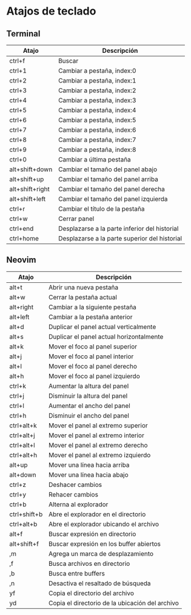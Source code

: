 # Atajos de teclado

## Terminal

| Atajo | Descripción |
| ----- | ----------- |
| ctrl+f | Buscar |
| ctrl+1 | Cambiar a pestaña, index:0 |
| ctrl+2 | Cambiar a pestaña, index:1 |
| ctrl+3 | Cambiar a pestaña, index:2 |
| ctrl+4 | Cambiar a pestaña, index:3 |
| ctrl+5 | Cambiar a pestaña, index:4 |
| ctrl+6 | Cambiar a pestaña, index:5 |
| ctrl+7 | Cambiar a pestaña, index:6 |
| ctrl+8 | Cambiar a pestaña, index:7 |
| ctrl+9 | Cambiar a pestaña, index:8 |
| ctrl+0 | Cambiar a última pestaña |
| alt+shift+down | Cambiar el tamaño del panel abajo |
| alt+shift+up | Cambiar el tamaño del panel arriba |
| alt+shift+right | Cambiar el tamaño del panel derecha |
| alt+shift+left | Cambiar el tamaño del panel izquierda |
| ctrl+r | Cambiar el título de la pestaña |
| ctrl+w | Cerrar panel |
| ctrl+end | Desplazarse a la parte inferior del historial |
| ctrl+home | Desplazarse a la parte superior del historial |

## Neovim

| Atajo | Descripción |
| ----- | ----------- |
| alt+t | Abrir una nueva pestaña |
| alt+w | Cerrar la pestaña actual |
| alt+right | Cambiar a la siguiente pestaña |
| alt+left | Cambiar a la pestaña anterior |
| alt+d | Duplicar el panel actual verticalmente |
| alt+s | Duplicar el panel actual horizontalmente |
| alt+k | Mover el foco al panel superior |
| alt+j | Mover el foco al panel interior |
| alt+l | Mover el foco al panel derecho |
| alt+h | Mover el foco al panel izquierdo |
| ctrl+k | Aumentar la altura del panel |
| ctrl+j | Disminuir la altura del panel |
| ctrl+l | Aumentar el ancho del panel |
| ctrl+h | Disminuir el ancho del panel |
| ctrl+alt+k | Mover el panel al extremo superior |
| ctrl+alt+j | Mover el panel al extremo interior |
| ctrl+alt+l | Mover el panel al extremo derecho |
| ctrl+alt+h | Mover el panel al extremo izquierdo |
| alt+up | Mover una línea hacia arriba |
| alt+down | Mover una línea hacia abajo |
| ctrl+z | Deshacer cambios |
| ctrl+y | Rehacer cambios |
| ctrl+b | Alterna al explorador |
| ctrl+shift+b | Abre el explorador en el directorio |
| ctrl+alt+b | Abre el explorador ubicando el archivo |
| alt+f | Buscar expresión en directorio |
| alt+shift+f | Buscar expresión en los buffer abiertos |
| ,m | Agrega un marca de desplazamiento |
| ,f | Busca archivos en directorio |
| ,b | Busca entre buffers |
| ,n | Desactiva el resaltado de búsqueda |
| yf | Copia el directorio del archivo |
| yd | Copia el directorio de la ubicación del archivo |
